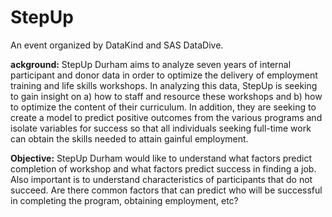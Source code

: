 # StepUp
An event organized by DataKind and SAS DataDive. 

**ackground:** StepUp Durham aims to analyze seven years of internal participant and donor data in order to optimize the delivery of employment training and life skills workshops. In analyzing this data, StepUp is seeking to gain insight on a) how to staff and resource these workshops and b) how to optimize the content of their curriculum. In addition, they are seeking to create a model to predict positive outcomes from the various programs and isolate variables for success so that all individuals seeking full-time work can obtain the skills needed to attain gainful employment.

**Objective:** StepUp Durham would like to understand what factors predict completion of workshop and what factors predict success in finding a job.  Also important is to understand characteristics of participants that do not succeed. Are there common factors that can predict who will be successful in completing the program, obtaining employment, etc? 

